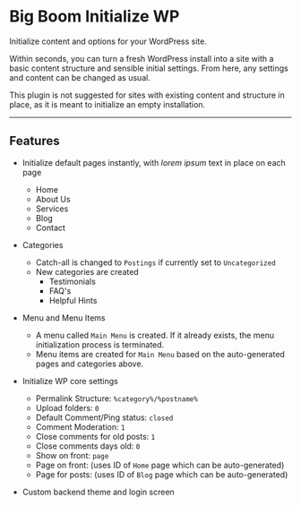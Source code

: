 # Big Boom Initialize WP

Initialize content and options for your WordPress site. 

Within seconds, you can turn a fresh WordPress install into a site with a basic content structure and sensible initial settings. From here, any settings and content can be changed as usual.

This plugin is not suggested for sites with existing content and structure in place, as it is meant to initialize an empty installation.

----
## Features

* Initialize default pages instantly, with _lorem ipsum_ text in place on each page
	* Home
	* About Us
	* Services
	* Blog
	* Contact
	
* Categories
	* Catch-all is changed to `Postings` if currently set to `Uncategorized`
	* New categories are created
		* Testimonials
		* FAQ's
		* Helpful Hints

* Menu and Menu Items
	* A menu called `Main Menu` is created. If it already exists, the menu initialization process is terminated.
	* Menu items are created for `Main Menu` based on the auto-generated pages and categories above.

* Initialize WP core settings
	* Permalink Structure: `%category%/%postname%`
	* Upload folders: `0`
	* Default Comment/Ping status: `closed`
	* Comment Moderation: `1`
	* Close comments for old posts: `1`
	* Close comments days old: `0`
	* Show on front: `page`
	* Page on front: (uses ID of `Home` page which can be auto-generated)
	* Page for posts: (uses ID of `Blog` page which can be auto-generated)
	
* Custom backend theme and login screen